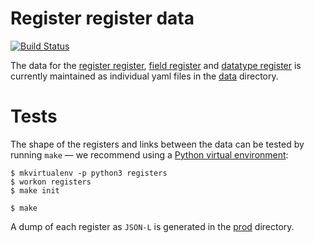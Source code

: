 # Register register data

[![Build Status](https://travis-ci.org/openregister/registers.svg?branch=master)](https://travis-ci.org/openregister/registers)

The data for the
[register register](http://register.openregister.org),
[field register](http://field.openregister.org) and
[datatype register](http://datatype.openregister.org)
is currently maintained as individual yaml files in the [data](data/) directory.

# Tests

The shape of the registers and links between the data can be tested by running `make`
— we recommend using a [Python virtual environment](http://virtualenvwrapper.readthedocs.org/en/latest/):

    $ mkvirtualenv -p python3 registers
    $ workon registers
    $ make init

    $ make

A dump of each register as `JSON-L` is generated in the [prod](prod) directory.
